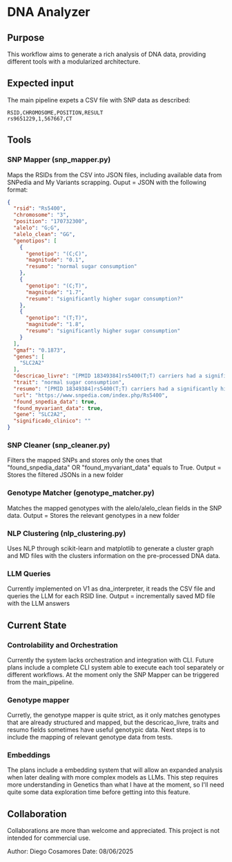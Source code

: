 # DNA Analyzer

## Purpose

This workflow aims to generate a rich analysis of DNA data, providing different tools with a modularized architecture.

## Expected input

The main pipeline expets a CSV file with SNP data as described:

```csv
RSID,CHROMOSOME,POSITION,RESULT
rs9651229,1,567667,CT
```

## Tools

### SNP Mapper (snp_mapper.py)

Maps the RSIDs from the CSV into JSON files, including available data from SNPedia and My Variants scrapping. 
Ouput = JSON with the following format:

```json
{
  "rsid": "Rs5400",
  "chromosome": "3",
  "position": "170732300",
  "alelo": "G;G",
  "alelo_clean": "GG",
  "genotipos": [
    {
      "genotipo": "(C;C)",
      "magnitude": "0.1",
      "resumo": "normal sugar consumption"
    },
    {
      "genotipo": "(C;T)",
      "magnitude": "1.7",
      "resumo": "significantly higher sugar consumption?"
    },
    {
      "genotipo": "(T;T)",
      "magnitude": "1.8",
      "resumo": "significantly higher sugar consumption"
    }
  ],
  "gmaf": "0.1873",
  "genes": [
    "SLC2A2"
  ],
  "descricao_livre": "[PMID 18349384]rs5400(T;T) carriers had a significantly higher intake of sugars",
  "trait": "normal sugar consumption",
  "resumo": "[PMID 18349384]rs5400(T;T) carriers had a significantly higher intake of sugars",
  "url": "https://www.snpedia.com/index.php/Rs5400",
  "found_snpedia_data": true,
  "found_myvariant_data": true,
  "gene": "SLC2A2",
  "significado_clinico": ""
}
```

### SNP Cleaner (snp_cleaner.py)

Filters the mapped SNPs and stores only the ones that "found_snpedia_data" OR "found_myvariant_data" equals to True.
Output = Stores the filtered JSONs in a new folder

### Genotype Matcher (genotype_matcher.py)

Matches the mapped genotypes with the alelo/alelo_clean fields in the SNP data.
Output = Stores the relevant genotypes in a new folder

### NLP Clustering (nlp_clustering.py)

Uses NLP through scikit-learn and matplotlib to generate a cluster graph and MD files with the clusters information on the pre-processed DNA data.


### LLM Queries

Currently implemented on V1 as dna_interpreter, it reads the CSV file and queries the LLM for each RSID  line.
Output =  incrementally saved MD file with the LLM answers 

## Current State

### Controlability and Orchestration

Currently the system lacks orchestration and integration with CLI. Future plans include a complete CLI system able to execute each tool separately or different workflows. At the moment only the SNP Mapper can be triggered from the main_pipeline.

### Genotype mapper

Curretly, the genotype mapper is quite strict, as it only matches genotypes that are already structured and mapped, but the descricao_livre, traits and resumo fields sometimes have useful genotypic data. Next steps is to include the mapping of relevant genotype data from tests.

### Embeddings

The plans include a embedding system that will allow an expanded analysis when later dealing with more complex models as LLMs. This step requires more understanding in Genetics than what I have at the moment, so I'll need quite some data exploration time before getting into this feature.

## Collaboration

Collaborations are more than welcome and appreciated. This project is not intended for commercial use.

Author: Diego Cosamores
Date: 08/06/2025


